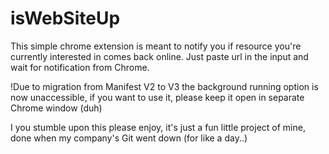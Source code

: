 # isWebSiteUp

This simple chrome extension is meant to notify you if resource you're currently interested in comes back online. Just paste url in the input and wait for notification from Chrome.

!Due to migration from Manifest V2 to V3 the background running option is now unaccessible, if you want to use it, please keep it open in separate Chrome window (duh)

I you stumble upon this please enjoy, it's just a fun little project of mine, done when my company's Git went down (for like a day..)
